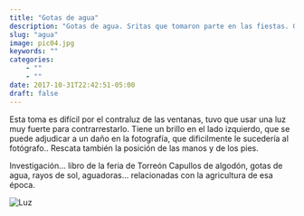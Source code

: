 ```yaml
---
title: "Gotas de agua"
description: "Gotas de agua. Sritas que tomaron parte en las fiestas. Grupo en el Casino Feria del algodón . Torreón coahuila"
slug: "agua"
image: pic04.jpg
keywords: ""
categories: 
    - ""
    - ""
date: 2017-10-31T22:42:51-05:00
draft: false
---
```

Esta toma es difícil por el contraluz de las ventanas, tuvo que usar una luz muy fuerte para contrarrestarlo. Tiene un brillo en el lado izquierdo,  que se puede adjudicar a un daño en la fotografía, que dificilmente  le sucedería al fotógrafo.. Rescata también la posición de las manos y de los pies. 

Investigación... libro de la feria de Torreón
Capullos de algodón, gotas de agua, rayos de sol, aguadoras... relacionadas con la agricultura de esa época.

![Luz](https://claudiaguerreros.github.io/juliososa/img/pic04.jpg)
